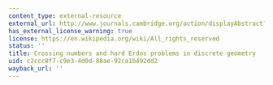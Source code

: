 ```yaml
---
content_type: external-resource
external_url: http://www.journals.cambridge.org/action/displayAbstract?fromPage=online&aid=46513
has_external_license_warning: true
license: https://en.wikipedia.org/wiki/All_rights_reserved
status: ''
title: Crossing numbers and hard Erdos problems in discrete geometry
uid: c2ccc8f7-c9e3-4d0d-88ae-92ca1b492dd2
wayback_url: ''
---
```

